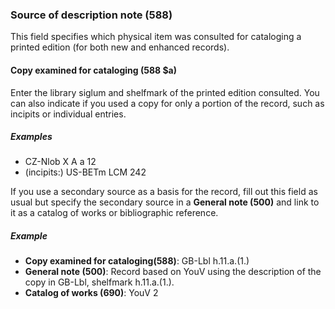 ### Source of description note (588)

This field specifies which physical item was consulted for cataloging a printed edition (for both new and enhanced records).

#### Copy examined for cataloging (588 $a)

Enter the library siglum and shelfmark of the printed edition consulted. You can also indicate if you used a copy for only a portion of the record, such as incipits or individual entries.

##### Examples

- CZ-Nlob X A a 12
- (incipits:) US-BETm LCM 242

If you use a secondary source as a basis for the record, fill out this field as usual but specify the secondary source in a **General note (500)** and link to it as a catalog of works or bibliographic reference.

##### Example

- **Copy examined for cataloging(588)**: GB-Lbl h.11.a.(1.)
- **General note (500)**: Record based on YouV using the description of the copy in GB-Lbl, shelfmark h.11.a.(1.).
- **Catalog of works (690)**: YouV 2
